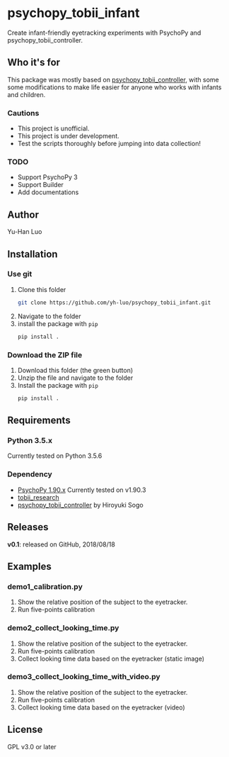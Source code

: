 # psychopy_tobii_infant

Create infant-friendly eyetracking experiments with PsychoPy and psychopy_tobii_controller.

## Who it's for

This package was mostly based on [psychopy_tobii_controller](https://github.com/hsogo/psychopy_tobii_controller), with some some modifications to make life easier for anyone who works with infants and children.

### Cautions

- This project is unofficial.
- This project is under development.
- Test the scripts thoroughly before jumping into data collection!

### TODO

- Support PsychoPy 3
- Support Builder
- Add documentations

## Author

Yu-Han Luo

## Installation

### Use git

1. Clone this folder
    ```bash
    git clone https://github.com/yh-luo/psychopy_tobii_infant.git
    ```
2. Navigate to the folder
3. install the package with `pip`
    ```python
    pip install .
    ```

### Download the ZIP file

1. Download this folder (the green button)
2. Unzip the file and navigate to the folder
3. Install the package with `pip`
    ```python
    pip install .
    ```

## Requirements

### Python 3.5.x

Currently tested on Python 3.5.6

### Dependency

- [PsychoPy 1.90.x](http://www.psychopy.org/)
    Currently tested on v1.90.3
- [tobii_research](https://pypi.python.org/pypi/tobii-research)  
- [psychopy_tobii_controller](https://github.com/hsogo/psychopy_tobii_controller) by Hiroyuki Sogo

## Releases

**v0.1**: released on GitHub, 2018/08/18

## Examples

### demo1_calibration.py

1. Show the relative position of the subject to the eyetracker.
2. Run five-points calibration

### demo2_collect_looking_time.py

1. Show the relative position of the subject to the eyetracker.
2. Run five-points calibration
3. Collect looking time data based on the eyetracker (static image)

### demo3_collect_looking_time_with_video.py

1. Show the relative position of the subject to the eyetracker.
2. Run five-points calibration
3. Collect looking time data based on the eyetracker (video)

## License

GPL v3.0 or later

